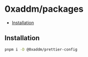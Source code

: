 # 0xaddm/packages

- [Installation](#installation)

## Installation

```bash
pnpm i -D @0xaddm/prettier-config
```
